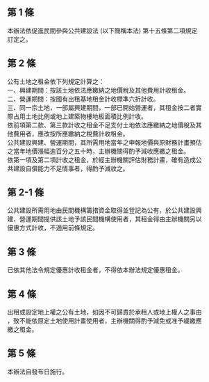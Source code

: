 第 1 條
-------
本辦法依促進民間參與公共建設法 (以下簡稱本法) 第十五條第二項規定  
訂定之。

第 2 條
-------
公有土地之租金依下列規定計算之：                                  
一、興建期間：按該土地依法應繳納之地價稅及其他費用計收租金。      
二、營運期間：按國有出租基地租金計收標準六折計收。                
三、同一宗土地，一部屬興建期間，一部已開始營運者，其租金按二者實  
    際占用土地比例或地上建築物樓地板面積比例計收。                
依前項第二款、第三款計收之租金不足支付土地依法應繳納之地價稅及其  
他費用者，應改按所應繳納之稅費計收租金。                          
公共建設興建、營運期間，其所需用地當年之申報地價與原財務計畫預估  
之當年地價漲幅逾百分之五十時，主辦機關得酌予減收應繳之租金。      
依第一項及第二項計收之租金，於經主辦機關評估財務計畫，確有造成公  
共建設自償能力不足情事者，得酌予減收之。

第 2-1 條
---------
公共建設所需用地由民間機構籌措資金取得並登記為公有，於公共建設興  
建、營運期間提供該土地予該民間機構使用者，其租金得由主辦機關另以  
優惠方式計收，不適用前條規定。

第 3 條
-------
已依其他法令規定優惠計收租金者，不得依本辦法規定優惠租金。

第 4 條
-------
出租或設定地上權之公有土地，如因不可歸責於承租人或地上權人之事由  
，致不能依原定土地使用計畫使用者，主辦機關得酌予減免或准予緩繳應  
繳之租金。

第 5 條
-------
本辦法自發布日施行。

